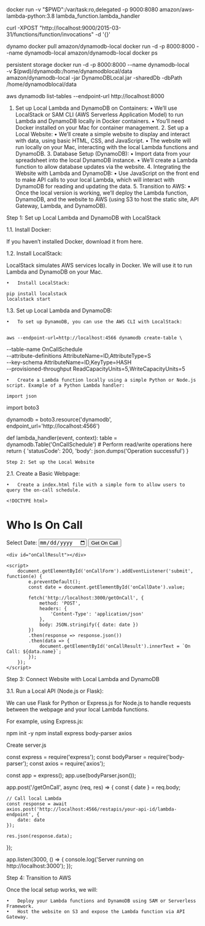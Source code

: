 docker run -v "$PWD":/var/task:ro,delegated -p 9000:8080 amazon/aws-lambda-python:3.8 lambda_function.lambda_handler

curl -XPOST "http://localhost:9000/2015-03-31/functions/function/invocations" -d '{}'

dynamo
docker pull amazon/dynamodb-local
docker run -d -p 8000:8000 --name dynamodb-local amazon/dynamodb-local
docker ps


persistent storage
docker run -d -p 8000:8000 --name dynamodb-local \
-v $(pwd)/dynamodb:/home/dynamodblocal/data \
amazon/dynamodb-local -jar DynamoDBLocal.jar -sharedDb -dbPath /home/dynamodblocal/data



aws dynamodb list-tables --endpoint-url http://localhost:8000


1.	Set up Local Lambda and DynamoDB on Containers:
	•	We’ll use LocalStack or SAM CLI (AWS Serverless Application Model) to run Lambda and DynamoDB locally in Docker containers.
	•	You’ll need Docker installed on your Mac for container management.
	2.	Set up a Local Website:
	•	We’ll create a simple website to display and interact with data, using basic HTML, CSS, and JavaScript.
	•	The website will run locally on your Mac, interacting with the local Lambda functions and DynamoDB.
	3.	Database Setup (DynamoDB):
	•	Import data from your spreadsheet into the local DynamoDB instance.
	•	We’ll create a Lambda function to allow database updates via the website.
	4.	Integrating the Website with Lambda and DynamoDB:
	•	Use JavaScript on the front end to make API calls to your local Lambda, which will interact with DynamoDB for reading and updating the data.
	5.	Transition to AWS:
	•	Once the local version is working, we’ll deploy the Lambda function, DynamoDB, and the website to AWS (using S3 to host the static site, API Gateway, Lambda, and DynamoDB).

Step 1: Set up Local Lambda and DynamoDB with LocalStack

1.1. Install Docker:

If you haven’t installed Docker, download it from here.

1.2. Install LocalStack:

LocalStack simulates AWS services locally in Docker. We will use it to run Lambda and DynamoDB on your Mac.

	•	Install LocalStack:

    pip install localstack
    localstack start


1.3. Set up Local Lambda and DynamoDB:

	•	To set up DynamoDB, you can use the AWS CLI with LocalStack:


    aws --endpoint-url=http://localhost:4566 dynamodb create-table \
  --table-name OnCallSchedule \
  --attribute-definitions AttributeName=ID,AttributeType=S \
  --key-schema AttributeName=ID,KeyType=HASH \
  --provisioned-throughput ReadCapacityUnits=5,WriteCapacityUnits=5

  	•	Create a Lambda function locally using a simple Python or Node.js script. Example of a Python Lambda handler:

    import json
import boto3

dynamodb = boto3.resource('dynamodb', endpoint_url='http://localhost:4566')

def lambda_handler(event, context):
    table = dynamodb.Table('OnCallSchedule')
    # Perform read/write operations here
    return {
        'statusCode': 200,
        'body': json.dumps('Operation successful')
    }


    Step 2: Set up the Local Website

2.1. Create a Basic Webpage:

	•	Create a index.html file with a simple form to allow users to query the on-call schedule.

    <!DOCTYPE html>
<html lang="en">
<head>
    <meta charset="UTF-8">
    <meta name="viewport" content="width=device-width, initial-scale=1.0">
    <title>Who Is On Call</title>
</head>
<body>
    <h1>Who Is On Call</h1>
    <form id="onCallForm">
        <label for="onCallDate">Select Date:</label>
        <input type="date" id="onCallDate" name="onCallDate">
        <button type="submit">Get On Call</button>
    </form>

    <div id="onCallResult"></div>

    <script>
        document.getElementById('onCallForm').addEventListener('submit', function(e) {
            e.preventDefault();
            const date = document.getElementById('onCallDate').value;

            fetch('http://localhost:3000/getOnCall', {
                method: 'POST',
                headers: {
                    'Content-Type': 'application/json'
                },
                body: JSON.stringify({ date: date })
            })
            .then(response => response.json())
            .then(data => {
                document.getElementById('onCallResult').innerText = `On Call: ${data.name}`;
            });
        });
    </script>
</body>
</html>


Step 3: Connect Website with Local Lambda and DynamoDB

3.1. Run a Local API (Node.js or Flask):

We can use Flask for Python or Express.js for Node.js to handle requests between the webpage and your local Lambda functions.

For example, using Express.js:

npm init -y
npm install express body-parser axios

Create server.js

const express = require('express');
const bodyParser = require('body-parser');
const axios = require('axios');

const app = express();
app.use(bodyParser.json());

app.post('/getOnCall', async (req, res) => {
    const { date } = req.body;
    
    // Call local Lambda
    const response = await axios.post('http://localhost:4566/restapis/your-api-id/lambda-endpoint', {
        date: date
    });

    res.json(response.data);
});

app.listen(3000, () => {
    console.log('Server running on http://localhost:3000');
});


Step 4: Transition to AWS

Once the local setup works, we will:

	•	Deploy your Lambda functions and DynamoDB using SAM or Serverless Framework.
	•	Host the website on S3 and expose the Lambda function via API Gateway.